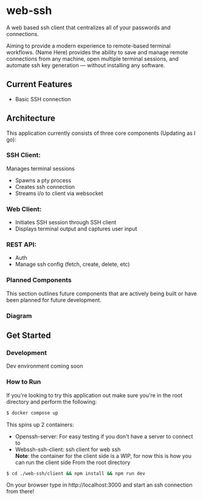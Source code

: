 # web-ssh
A web based ssh client that centralizes all of your passwords and connections. 

Aiming to provide a modern experience to remote-based terminal workflows. (Name Here) provides the ability to save and manage remote connections from any machine, open multiple terminal sessions, and automate ssh key generation &mdash; without installing any software.

## Current Features
- Basic SSH connection

## Architecture
This application currently consists of three core components (Updating as I go):  
### SSH Client:
Manages terminal sessions 
- Spawns a pty process 
- Creates ssh connection
- Streams i/o to client via websocket
### Web Client:
- Initiates SSH session through SSH client
- Displays terminal output and captures user input
### REST API:
- Auth
- Manage ssh config (fetch, create, delete, etc) 
<!-- - Insert UML diagram here -->
### Planned Components
This section outlines future components that are actively being built or have been planned for future development.
### Diagram

## Get Started

### Development
Dev environment coming soon

### How to Run
If you're looking to try this application out make sure you're in the root directory and perform the following:
```bash
$ docker compose up
```
This spins up 2 containers: 
- Openssh-server: For easy testing if you don't have a server to connect to
- Webssh-ssh-client: ssh client for web ssh  
**Note**: the container for the client side is a WIP, for now this is how you can run the client side
From the root directory
```bash
$ cd ./web-ssh/client && npm install && npm run dev
```
On your browser type in http://localhost:3000 and start an ssh connection from there!

